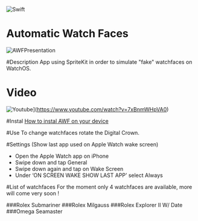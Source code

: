 ![Swift](https://img.shields.io/badge/language-Swift-orange.svg)

# Automatic Watch Faces
![AWFPresentation](https://i.ibb.co/qxrVfJM/AWFPresentation.png)

#Description
App using SpriteKit in order to simulate "fake" watchfaces on WatchOS.

# Video
![Youtube](https://img.youtube.com/vi/7xBnmWHpVA0/0.jpg)](https://www.youtube.com/watch?v=7xBnmWHpVA0)

#Instal
[How to instal AWF on your device](https://www.twilio.com/blog/2018/07/how-to-test-your-ios-application-on-a-real-device.html)

#Use
To change watchfaces rotate the Digital Crown.

#Settings (Show last app used on Apple Watch wake screen)
- Open the Apple Watch app on iPhone
- Swipe down and tap General
- Swipe down again and tap on Wake Screen
- Under ‘ON SCREEN WAKE SHOW LAST APP’ select Always

#List of watchfaces
For the moment only 4 watchfaces are available, more will come very soon !

###Rolex Submariner
###Rolex Milgauss
###Rolex Explorer II W/ Date
###Omega Seamaster
